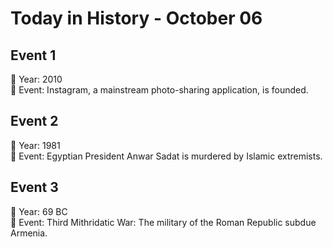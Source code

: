 # Today in History - October 06

## Event 1
📅 Year: 2010  
📝 Event: Instagram, a mainstream photo-sharing application, is founded.

## Event 2
📅 Year: 1981  
📝 Event: Egyptian President Anwar Sadat is murdered by Islamic extremists.

## Event 3
📅 Year: 69 BC  
📝 Event: Third Mithridatic War: The military of the Roman Republic subdue Armenia.

